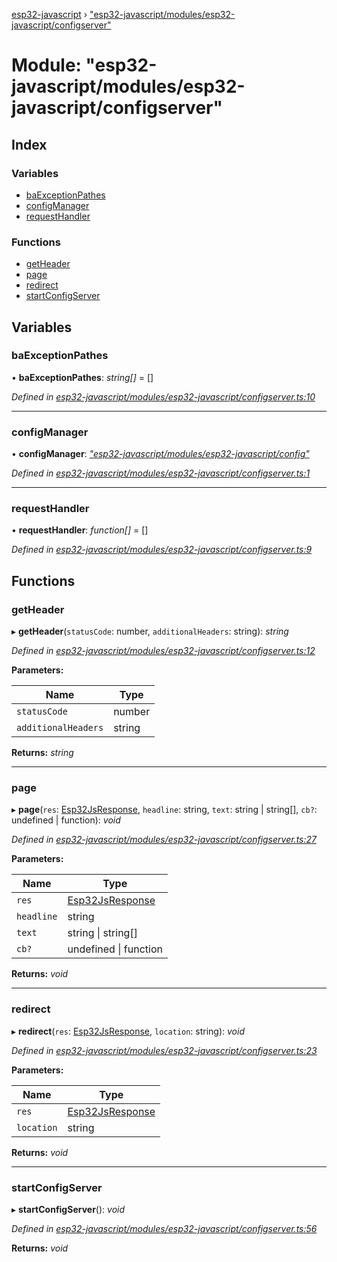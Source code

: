 [esp32-javascript](../README.md) › ["esp32-javascript/modules/esp32-javascript/configserver"](_esp32_javascript_modules_esp32_javascript_configserver_.md)

# Module: "esp32-javascript/modules/esp32-javascript/configserver"

## Index

### Variables

* [baExceptionPathes](_esp32_javascript_modules_esp32_javascript_configserver_.md#baexceptionpathes)
* [configManager](_esp32_javascript_modules_esp32_javascript_configserver_.md#configmanager)
* [requestHandler](_esp32_javascript_modules_esp32_javascript_configserver_.md#requesthandler)

### Functions

* [getHeader](_esp32_javascript_modules_esp32_javascript_configserver_.md#getheader)
* [page](_esp32_javascript_modules_esp32_javascript_configserver_.md#page)
* [redirect](_esp32_javascript_modules_esp32_javascript_configserver_.md#redirect)
* [startConfigServer](_esp32_javascript_modules_esp32_javascript_configserver_.md#startconfigserver)

## Variables

###  baExceptionPathes

• **baExceptionPathes**: *string[]* = []

*Defined in [esp32-javascript/modules/esp32-javascript/configserver.ts:10](https://github.com/marcelkottmann/esp32-javascript/blob/2b53f2e/components/esp32-javascript/modules/esp32-javascript/configserver.ts#L10)*

___

###  configManager

• **configManager**: *["esp32-javascript/modules/esp32-javascript/config"](_esp32_javascript_modules_esp32_javascript_config_.md)*

*Defined in [esp32-javascript/modules/esp32-javascript/configserver.ts:1](https://github.com/marcelkottmann/esp32-javascript/blob/2b53f2e/components/esp32-javascript/modules/esp32-javascript/configserver.ts#L1)*

___

###  requestHandler

• **requestHandler**: *function[]* = []

*Defined in [esp32-javascript/modules/esp32-javascript/configserver.ts:9](https://github.com/marcelkottmann/esp32-javascript/blob/2b53f2e/components/esp32-javascript/modules/esp32-javascript/configserver.ts#L9)*

## Functions

###  getHeader

▸ **getHeader**(`statusCode`: number, `additionalHeaders`: string): *string*

*Defined in [esp32-javascript/modules/esp32-javascript/configserver.ts:12](https://github.com/marcelkottmann/esp32-javascript/blob/2b53f2e/components/esp32-javascript/modules/esp32-javascript/configserver.ts#L12)*

**Parameters:**

Name | Type |
------ | ------ |
`statusCode` | number |
`additionalHeaders` | string |

**Returns:** *string*

___

###  page

▸ **page**(`res`: [Esp32JsResponse](../interfaces/_esp32_javascript_modules_esp32_javascript_http_.esp32jsresponse.md), `headline`: string, `text`: string | string[], `cb?`: undefined | function): *void*

*Defined in [esp32-javascript/modules/esp32-javascript/configserver.ts:27](https://github.com/marcelkottmann/esp32-javascript/blob/2b53f2e/components/esp32-javascript/modules/esp32-javascript/configserver.ts#L27)*

**Parameters:**

Name | Type |
------ | ------ |
`res` | [Esp32JsResponse](../interfaces/_esp32_javascript_modules_esp32_javascript_http_.esp32jsresponse.md) |
`headline` | string |
`text` | string &#124; string[] |
`cb?` | undefined &#124; function |

**Returns:** *void*

___

###  redirect

▸ **redirect**(`res`: [Esp32JsResponse](../interfaces/_esp32_javascript_modules_esp32_javascript_http_.esp32jsresponse.md), `location`: string): *void*

*Defined in [esp32-javascript/modules/esp32-javascript/configserver.ts:23](https://github.com/marcelkottmann/esp32-javascript/blob/2b53f2e/components/esp32-javascript/modules/esp32-javascript/configserver.ts#L23)*

**Parameters:**

Name | Type |
------ | ------ |
`res` | [Esp32JsResponse](../interfaces/_esp32_javascript_modules_esp32_javascript_http_.esp32jsresponse.md) |
`location` | string |

**Returns:** *void*

___

###  startConfigServer

▸ **startConfigServer**(): *void*

*Defined in [esp32-javascript/modules/esp32-javascript/configserver.ts:56](https://github.com/marcelkottmann/esp32-javascript/blob/2b53f2e/components/esp32-javascript/modules/esp32-javascript/configserver.ts#L56)*

**Returns:** *void*
